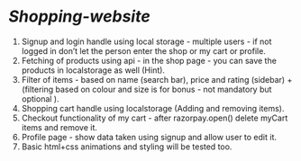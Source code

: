 # *Shopping-website*
1. Signup and login handle using local storage - multiple users - if not logged in don’t let the person enter the shop or my cart or profile.
2. Fetching of products using api - in the shop page - you can save the products in localstorage as well (Hint).
3. Filter of items - based on name (search bar), price and rating (sidebar) + (filtering based on colour and size is for bonus  - not mandatory but optional ).
4. Shopping cart handle using localstorage (Adding and removing items).
5. Checkout functionality of my cart - after razorpay.open() delete myCart items and remove it.
6. Profile page - show data taken using signup and allow user to edit it.
7. Basic html+css animations and styling will be tested too.
